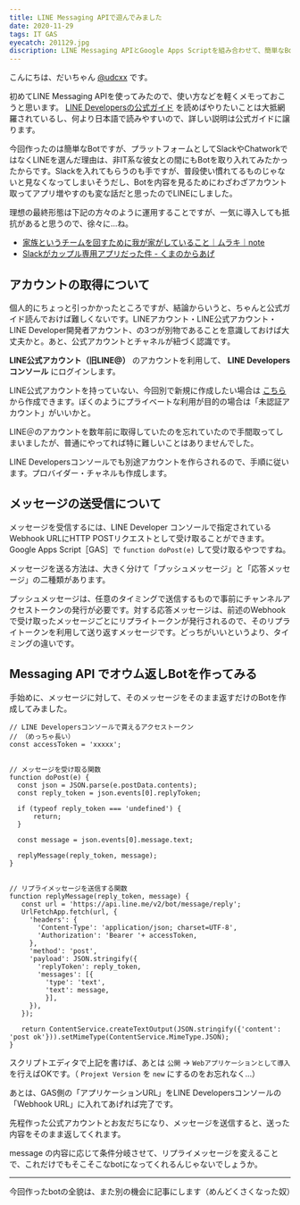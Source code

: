 ```yaml
---
title: LINE Messaging APIで遊んでみました
date: 2020-11-29
tags: IT GAS
eyecatch: 201129.jpg
discription: LINE Messaging APIとGoogle Apps Scriptを組み合わせて、簡単なBotのようなものを作って遊んでみました
---
```


こんにちは、だいちゃん [@udcxx](https://twitter.com/udc_xx) です。

初めてLINE Messaging APIを使ってみたので、使い方などを軽くメモっておこうと思います。 [LINE Developersの公式ガイド](https://developers.line.biz/ja/docs/messaging-api/) を読めばやりたいことは大抵網羅されているし、何より日本語で読みやすいので、詳しい説明は公式ガイドに譲ります。

今回作ったのは簡単なBotですが、プラットフォームとしてSlackやChatworkではなくLINEを選んだ理由は、非IT系な彼女との間にもBotを取り入れてみたかったからです。Slackを入れてもらうのも手ですが、普段使い慣れてるものじゃないと見なくなってしまいそうだし、Botを内容を見るためにわざわざアカウント取ってアプリ増やすのも変な話だと思ったのでLINEにしました。

理想の最終形態は下記の方々のように運用することですが、一気に導入しても抵抗があると思うので、徐々に...ね。

* [家族というチームを回すために我が家がしていること｜ムラキ｜note](https://note.com/u_vf3/n/n01007cf1d5ee)
* [Slackがカップル専用アプリだった件 - くまのからあげ](http://kuma-no-kara-age.hatenablog.com/entry/2016/01/10/212347)

## アカウントの取得について

個人的にちょっと引っかかったところですが、結論からいうと、ちゃんと公式ガイド読んでおけば難しくないです。LINEアカウント・LINE公式アカウント・LINE Developer開発者アカウント、の3つが別物であることを意識しておけば大丈夫かと。あと、公式アカウントとチャネルが紐づく認識です。

**LINE公式アカウント（旧LINE@）** のアカウントを利用して、 **LINE Developersコンソール** にログインします。

LINE公式アカウントを持っていない、今回別で新規に作成したい場合は [こちら](https://www.linebiz.com/jp/entry/) から作成できます。ぼくのようにプライベートな利用が目的の場合は「未認証アカウント」がいいかと。

LINE＠のアカウントを数年前に取得していたのを忘れていたので手間取ってしまいましたが、普通にやってれば特に難しいことはありませんでした。

LINE Developersコンソールでも別途アカウントを作らされるので、手順に従います。プロバイダー・チャネルも作成します。

## メッセージの送受信について

メッセージを受信するには、LINE Developer コンソールで指定されているWebhook URLにHTTP POSTリクエストとして受け取ることができます。Google Apps Script［GAS］で `function doPost(e)` して受け取るやつですね。

メッセージを送る方法は、大きく分けて「プッシュメッセージ」と「応答メッセージ」の二種類があります。

プッシュメッセージは、任意のタイミングで送信するもので事前にチャンネルアクセストークンの発行が必要です。対する応答メッセージは、前述のWebhookで受け取ったメッセージごとにリプライトークンが発行されるので、そのリプライトークンを利用して送り返すメッセージです。どっちがいいというより、タイミングの違いです。

## Messaging API でオウム返しBotを作ってみる

手始めに、メッセージに対して、そのメッセージをそのまま返すだけのBotを作成してみました。

```
// LINE Developersコンソールで貰えるアクセストークン
// （めっちゃ長い）
const accessToken = 'xxxxx';


// メッセージを受け取る関数
function doPost(e) {
  const json = JSON.parse(e.postData.contents);
  const reply_token = json.events[0].replyToken;

  if (typeof reply_token === 'undefined') {
      return;
  }

  const message = json.events[0].message.text;

  replyMessage(reply_token, message);
}


// リプライメッセージを送信する関数
function replyMessage(reply_token, message) {
   const url = 'https://api.line.me/v2/bot/message/reply';
   UrlFetchApp.fetch(url, {
     'headers': {
       'Content-Type': 'application/json; charset=UTF-8',
       'Authorization': 'Bearer '+ accessToken,
     },
     'method': 'post',
     'payload': JSON.stringify({
       'replyToken': reply_token,
       'messages': [{
         'type': 'text',
         'text': message,
         }],
     }),
   });

   return ContentService.createTextOutput(JSON.stringify({'content': 'post ok'})).setMimeType(ContentService.MimeType.JSON);
}
```

スクリプトエディタで上記を書けば、あとは `公開` → `Webアプリケーションとして導入` を行えばOKです。（ `Projext Version` を `new` にするのをお忘れなく...）

あとは、GAS側の「アプリケーションURL」をLINE Developersコンソールの「Webhook URL」に入れてあげれば完了です。

先程作った公式アカウントとお友だちになり、メッセージを送信すると、送った内容をそのまま返してくれます。

message の内容に応じて条件分岐させて、リプライメッセージを変えることで、これだけでもそこそこなbotになってくれるんじゃないでしょうか。

-----

今回作ったbotの全貌は、また別の機会に記事にします（めんどくさくなった奴）
